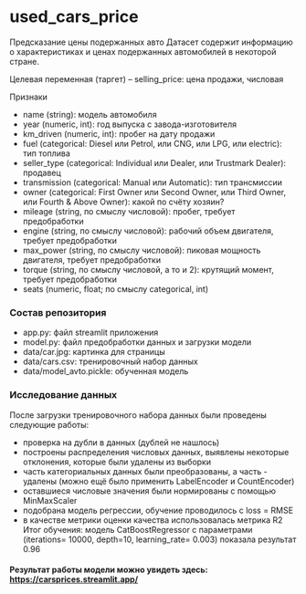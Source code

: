 # used_cars_price
Предсказание цены подержанных авто
Датасет содержит информацию о характеристиках и ценах подержанных автомобилей в некоторой стране.

Целевая переменная (таргет) – selling_price: цена продажи, числовая

Признаки
- name (string): модель автомобиля
- year (numeric, int): год выпуска с завода-изготовителя
- km_driven (numeric, int): пробег на дату продажи
- fuel (categorical: Diesel или Petrol, или CNG, или LPG, или electric): тип топлива
- seller_type (categorical: Individual или Dealer, или Trustmark Dealer): продавец
- transmission (categorical: Manual или Automatic): тип трансмиссии
- owner (categorical: First Owner или Second Owner, или Third Owner, или Fourth & Above Owner): какой по счёту хозяин?
- mileage (string, по смыслу числовой): пробег, требует предобработки
- engine (string, по смыслу числовой): рабочий объем двигателя, требует предобработки
- max_power (string, по смыслу числовой): пиковая мощность двигателя, требует предобработки
- torque (string, по смыслу числовой, а то и 2): крутящий момент, требует предобработки
- seats (numeric, float; по смыслу categorical, int)

### Состав репозитория
- app.py: файл streamlit приложения
- model.py: файл предобработки данных и загрузки модели
- data/car.jpg: картинка для страницы
- data/cars.csv: тренировочный набор данных
- data/model_avto.pickle: обученная модель 

### Исследование данных
После загрузки тренировочного набора данных были проведены следующие работы:
- проверка на дубли в данных (дублей не нашлось)
- построены распределения числовых данных, выявлены некоторые отклонения, которые были удалены из выборки
- часть категориальных данных были преобразованы, а часть - удалены (можно ещё было применить LabelEncoder и CountEncoder)
- оставшиеся числовые значения были нормированы с помощью MinMaxScaler
- подобрана модель регрессии, обучение проводилось с loss = RMSE
- в качестве метрики оценки качества использовалась метрика R2
Итог обучения: модель CatBoostRegressor с параметрами (iterations= 10000, depth=10, learning_rate= 0.003) 
показала результат 0.96

#### Результат работы модели можно увидеть здесь: https://carsprices.streamlit.app/
